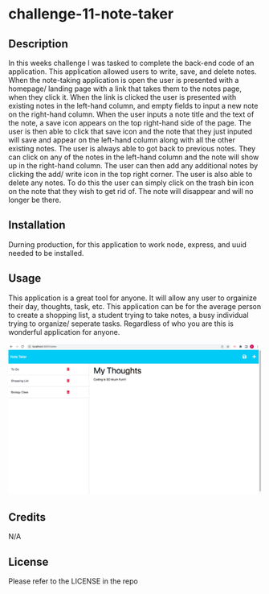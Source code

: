 # challenge-11-note-taker

## Description

In this weeks challenge I was tasked to complete the back-end code of an application. This application allowed users to write, save, and delete notes. When the note-taking application is open the user is presented with a homepage/ landing page with a link that takes them to the notes page, when they click it. When the link is clicked the user is presented with existing notes in the left-hand column, and empty fields to input a new note on the right-hand column. When the user inputs a note title and the text of the note, a save icon appears on the top right-hand side of the page. The user is then able to click that save icon and the note that they just inputed will save and appear on the left-hand column along with all the other existing notes. The user is always able to got back to previous notes. They can click on any of the notes in the left-hand column and the note will show up in the right-hand column. The user can then add any additional notes by clicking the add/ write icon in the top right corner. The user is also able to delete any notes. To do this the user can simply click on the trash bin icon on the note that they wish to get rid of. The note will disappear and will no longer be there. 


## Installation

Durning production, for this application to work node, express, and uuid needed to be installed.  


## Usage

This application is a great tool for anyone. It will allow any user to orgainize their day, thoughts, task, etc. This application can be for the average person to create a shopping list, a student trying to take notes, a busy individual trying to organize/ seperate tasks. Regardless of who you are this is wonderful application for anyone.

![challenge-11-screenshot](./challenge-11-screenshot.png)


## Credits

N/A

## License

Please refer to the LICENSE in the repo